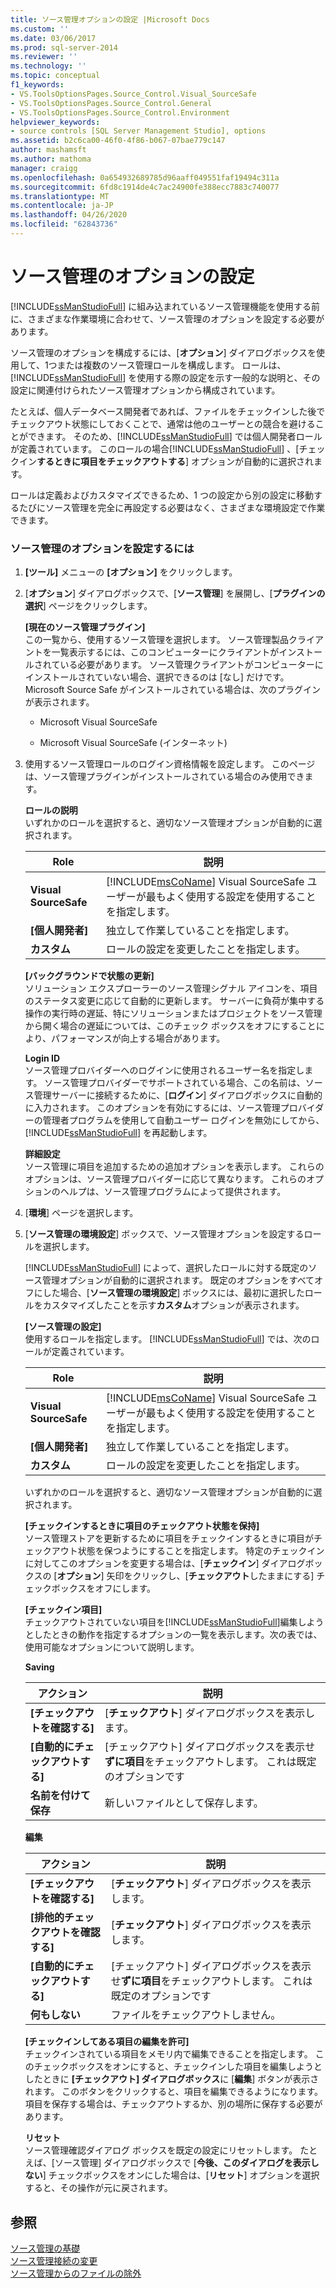 ```yaml
---
title: ソース管理オプションの設定 |Microsoft Docs
ms.custom: ''
ms.date: 03/06/2017
ms.prod: sql-server-2014
ms.reviewer: ''
ms.technology: ''
ms.topic: conceptual
f1_keywords:
- VS.ToolsOptionsPages.Source_Control.Visual_SourceSafe
- VS.ToolsOptionsPages.Source_Control.General
- VS.ToolsOptionsPages.Source_Control.Environment
helpviewer_keywords:
- source controls [SQL Server Management Studio], options
ms.assetid: b2c6ca00-46f0-4f86-b067-07bae779c147
author: mashamsft
ms.author: mathoma
manager: craigg
ms.openlocfilehash: 0a654932689785d96aaff049551faf19494c311a
ms.sourcegitcommit: 6fd8c1914de4c7ac24900fe388ecc7883c740077
ms.translationtype: MT
ms.contentlocale: ja-JP
ms.lasthandoff: 04/26/2020
ms.locfileid: "62843736"
---
```

# <a name="set-source-control-options"></a>ソース管理のオプションの設定
  [!INCLUDE[ssManStudioFull](../includes/ssmanstudiofull-md.md)] に組み込まれているソース管理機能を使用する前に、さまざまな作業環境に合わせて、ソース管理のオプションを設定する必要があります。  
  
 ソース管理のオプションを構成するには、[**オプション**] ダイアログボックスを使用して、1つまたは複数のソース管理ロールを構成します。 ロールは、[!INCLUDE[ssManStudioFull](../includes/ssmanstudiofull-md.md)] を使用する際の設定を示す一般的な説明と、その設定に関連付けられたソース管理オプションから構成されています。  
  
 たとえば、個人データベース開発者であれば、ファイルをチェックインした後でチェックアウト状態にしておくことで、通常は他のユーザーとの競合を避けることができます。 そのため、[!INCLUDE[ssManStudioFull](../includes/ssmanstudiofull-md.md)] では個人開発者ロールが定義されています。 このロールの場合[!INCLUDE[ssManStudioFull](../includes/ssmanstudiofull-md.md)] 、[チェックイン**するときに項目をチェックアウトする**] オプションが自動的に選択されます。  
  
 ロールは定義およびカスタマイズできるため、1 つの設定から別の設定に移動するたびにソース管理を完全に再設定する必要はなく、さまざまな環境設定で作業できます。  
  
### <a name="to-set-source-control-options"></a>ソース管理のオプションを設定するには  
  
1.  **[ツール]** メニューの **[オプション]** をクリックします。  
  
2.  [**オプション**] ダイアログボックスで、[**ソース管理**] を展開し、[**プラグインの選択**] ページをクリックします。  
  
     **[現在のソース管理プラグイン]**  
     この一覧から、使用するソース管理を選択します。 ソース管理製品クライアントを一覧表示するには、このコンピューターにクライアントがインストールされている必要があります。 ソース管理クライアントがコンピューターにインストールされていない場合、選択できるのは [なし] だけです。 Microsoft Source Safe がインストールされている場合は、次のプラグインが表示されます。  
  
    -   Microsoft Visual SourceSafe  
  
    -   Microsoft Visual SourceSafe (インターネット)  
  
3.  使用するソース管理ロールのログイン資格情報を設定します。 このページは、ソース管理プラグインがインストールされている場合のみ使用できます。  
  
     **ロールの説明**  
     いずれかのロールを選択すると、適切なソース管理オプションが自動的に選択されます。  
  
    |Role|説明|  
    |----------|-----------------|  
    |**Visual SourceSafe**|[!INCLUDE[msCoName](../includes/msconame-md.md)] Visual SourceSafe ユーザーが最もよく使用する設定を使用することを指定します。|  
    |**[個人開発者]**|独立して作業していることを指定します。|  
    |**カスタム**|ロールの設定を変更したことを指定します。|  
  
     **[バックグラウンドで状態の更新]**  
     ソリューション エクスプローラーのソース管理シグナル アイコンを、項目のステータス変更に応じて自動的に更新します。 サーバーに負荷が集中する操作の実行時の遅延、特にソリューションまたはプロジェクトをソース管理から開く場合の遅延については、このチェック ボックスをオフにすることにより、パフォーマンスが向上する場合があります。  
  
     **Login ID**  
     ソース管理プロバイダーへのログインに使用されるユーザー名を指定します。 ソース管理プロバイダーでサポートされている場合、この名前は、ソース管理サーバーに接続するために、[**ログイン**] ダイアログボックスに自動的に入力されます。 このオプションを有効にするには、ソース管理プロバイダーの管理者プログラムを使用して自動ユーザー ログインを無効にしてから、[!INCLUDE[ssManStudioFull](../includes/ssmanstudiofull-md.md)] を再起動します。  
  
     **詳細設定**  
     ソース管理に項目を追加するための追加オプションを表示します。 これらのオプションは、ソース管理プロバイダーに応じて異なります。 これらのオプションのヘルプは、ソース管理プログラムによって提供されます。  
  
4.  [**環境**] ページを選択します。  
  
5.  [**ソース管理の環境設定**] ボックスで、ソース管理オプションを設定するロールを選択します。  
  
     [!INCLUDE[ssManStudioFull](../includes/ssmanstudiofull-md.md)] によって、選択したロールに対する既定のソース管理オプションが自動的に選択されます。 既定のオプションをすべてオフにした場合、[**ソース管理の環境設定**] ボックスには、最初に選択したロールをカスタマイズしたことを示す**カスタム**オプションが表示されます。  
  
     **[ソース管理の設定]**  
     使用するロールを指定します。 [!INCLUDE[ssManStudioFull](../includes/ssmanstudiofull-md.md)] では、次のロールが定義されています。  
  
    |Role|説明|  
    |----------|-----------------|  
    |**Visual SourceSafe**|[!INCLUDE[msCoName](../includes/msconame-md.md)] Visual SourceSafe ユーザーが最もよく使用する設定を使用することを指定します。|  
    |**[個人開発者]**|独立して作業していることを指定します。|  
    |**カスタム**|ロールの設定を変更したことを指定します。|  
  
     いずれかのロールを選択すると、適切なソース管理オプションが自動的に選択されます。  
  
     **[チェックインするときに項目のチェックアウト状態を保持]**  
     ソース管理ストアを更新するために項目をチェックインするときに項目がチェックアウト状態を保つようにすることを指定します。 特定のチェックインに対してこのオプションを変更する場合は、[**チェックイン**] ダイアログボックスの [**オプション**] 矢印をクリックし、[**チェックアウト**したままにする] チェックボックスをオフにします。  
  
     **[チェックイン項目]**  
     チェックアウトされていない項目を[!INCLUDE[ssManStudioFull](../includes/ssmanstudiofull-md.md)]編集しようとしたときの動作を指定するオプションの一覧を表示します。次の表では、使用可能なオプションについて説明します。  
  
     **Saving**  
  
    |アクション|説明|  
    |------------|-----------------|  
    |**[チェックアウトを確認する]**|[**チェックアウト**] ダイアログボックスを表示します。|  
    |**[自動的にチェックアウトする]**|[チェックアウト] ダイアログボックスを表示せ**ずに項目**をチェックアウトします。 これは既定のオプションです|  
    |**名前を付けて保存**|新しいファイルとして保存します。|  
  
     **編集**  
  
    |アクション|説明|  
    |------------|-----------------|  
    |**[チェックアウトを確認する]**|[**チェックアウト**] ダイアログボックスを表示します。|  
    |**[排他的チェックアウトを確認する]**|[**チェックアウト**] ダイアログボックスを表示します。|  
    |**[自動的にチェックアウトする]**|[チェックアウト] ダイアログボックスを表示せ**ずに項目**をチェックアウトします。 これは既定のオプションです|  
    |**何もしない**|ファイルをチェックアウトしません。|  
  
     **[チェックインしてある項目の編集を許可]**  
     チェックインされている項目をメモリ内で編集できることを指定します。 このチェックボックスをオンにすると、チェックインした項目を編集しようとしたときに **[チェックアウト] ダイアログボックス**に [**編集**] ボタンが表示されます。 このボタンをクリックすると、項目を編集できるようになります。 項目を保存する場合は、チェックアウトするか、別の場所に保存する必要があります。  
  
     **リセット**  
     ソース管理確認ダイアログ ボックスを既定の設定にリセットします。 たとえば、[ソース管理] ダイアログボックスで [**今後、このダイアログを表示しない**] チェックボックスをオンにした場合は、[**リセット**] オプションを選択すると、その操作が元に戻されます。  
  
## <a name="see-also"></a>参照  
 [ソース管理の基礎](../../2014/database-engine/source-control-basics.md)   
 [ソース管理接続の変更](../../2014/database-engine/change-source-control-connections.md)   
 [ソース管理からのファイルの除外](../../2014/database-engine/exclude-files-from-source-control.md)  
  
  
